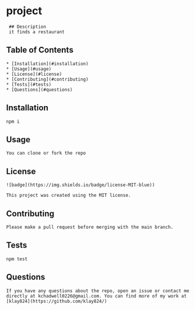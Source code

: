 # project
    
     ## Description
     it finds a restaurant

## Table of Contents
    * [Installation](#installation)
    * [Usage](#usage)
    * [License](#license)
    * [Contributing](#contributing)
    * [Tests](#tests)
    * [Questions](#questions)
    
## Installation
    npm i

## Usage
    You can clone or fork the repo

## License
    ![badge](https://img.shields.io/badge/license-MIT-blue))

    This project was created using the MIT license.

## Contributing
    Please make a pull request before merging with the main branch.

## Tests
    npm test

## Questions
    If you have any questions about the repo, open an issue or contact me directly at kchadwell0226@gmail.com. You can find more of my work at [klay824](https://github.com/klay824/)